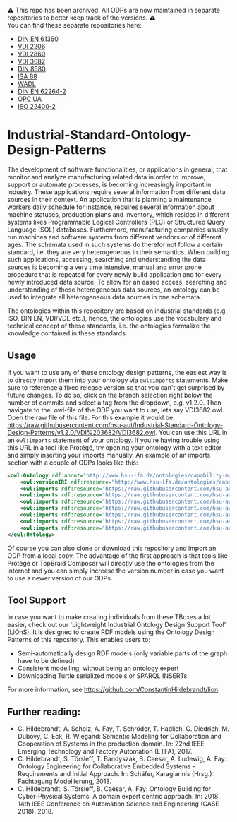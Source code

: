 :warning: This repo has been archived. All ODPs are now maintained in separate repositories to better keep track of the versions. :warning: <br>
You can find these separate repositories here:
 - [DIN EN 61360](https://github.com/hsu-aut/IndustrialStandard-ODP-DINEN61360)
 - [VDI 2206](https://github.com/hsu-aut/IndustrialStandard-ODP-VDI2206)
 - [VDI 2860](https://github.com/hsu-aut/IndustrialStandard-ODP-VDI2860)
 - [VDI 3682](https://github.com/hsu-aut/IndustrialStandard-ODP-VDI3682)
 - [DIN 8580](https://github.com/hsu-aut/IndustrialStandard-ODP-DIN8580)
 - [ISA 88](https://github.com/hsu-aut/IndustrialStandard-ODP-ISA88)
 - [WADL](https://github.com/hsu-aut/IndustrialStandard-ODP-WADL)
 - [DIN EN 62264-2](https://github.com/hsu-aut/IndustrialStandard-ODP-DINEN62264-2)
 - [OPC UA](https://github.com/hsu-aut/IndustrialStandard-ODP-OPC-UA)
 - [ISO 22400-2](https://github.com/hsu-aut/IndustrialStandard-ODP-ISO22400-2)

# Industrial-Standard-Ontology-Design-Patterns

The development of software functionalities, or applications in general, that monitor and analyze manufacturing related data in order to improve, support or automate processes, is becoming increasingly important in industry. These applications require several information from different data sources in their context. An application that is planning a maintenance workers daily schedule for instance, requires several information about machine statuses, production plans and inventory, which resides in different systems likes Programmable Logical Controllers (PLC) or Structured Query Language (SQL) databases. Furthermore, manufacturing companies usually run machines and software systems from different vendors or of different ages. The schemata used in such systems do therefor not follow a certain standard, i.e. they are very heterogeneous in their semantics. When building such applications, accessing, searching and understanding the data sources is becoming a very time intensive, manual and error prone procedure that is repeated for every newly build application and for every newly introduced data source. To allow for an eased access, searching and understanding of these heterogeneous data sources, an ontology can be used to integrate all heterogeneous data sources in one schemata. 

The ontologies within this repository are based on industrial standards (e.g. ISO, DIN EN, VDI/VDE etc.), hence, the ontologies use the vocabulary and technical concept of these standards, i.e. the ontologies formalize the knowledge contained in these standards.

## Usage
If you want to use any of these ontology design patterns, the easiest way is to directly import them into your ontology via `owl:imports` statements. Make sure to reference a fixed release version so that you can't get surprised by future changes. To do so, click on the branch selection right below the number of commits and select a tag from the dropdown, e.g. v1.2.0. Then navigate to the .owl-file of the ODP you want to use, lets say VDI3682.owl. Open the raw file of this file. For this example it would be https://raw.githubusercontent.com/hsu-aut/Industrial-Standard-Ontology-Design-Patterns/v1.2.0/VDI%203682/VDI3682.owl. You can use this URL in an `owl:imports` statement of your ontology. If you're having trouble using this URL in a tool like Protégé, try opening your ontology with a text editor and simply inserting your imports manually.
An example of an imports section with a couple of ODPs looks like this:

```xml
<owl:Ontology rdf:about="http://www.hsu-ifa.de/ontologies/capability-model#">
    <owl:versionIRI rdf:resource="http://www.hsu-ifa.de/ontologies/capability-model/1.0.0#"/>
    <owl:imports rdf:resource="https://raw.githubusercontent.com/hsu-aut/Industrial-Standard-Ontology-Design-Patterns/v1.2.0/DIN%208580/DIN8580.owl"/>
    <owl:imports rdf:resource="https://raw.githubusercontent.com/hsu-aut/Industrial-Standard-Ontology-Design-Patterns/v1.2.0/DIN%20EN%2061360/DINEN61360.owl"/>
    <owl:imports rdf:resource="https://raw.githubusercontent.com/hsu-aut/Industrial-Standard-Ontology-Design-Patterns/v1.2.0/OPC%20UA/OpcUa.owl"/>
    <owl:imports rdf:resource="https://raw.githubusercontent.com/hsu-aut/Industrial-Standard-Ontology-Design-Patterns/v1.2.0/VDI%202206/VDI2206.owl"/>
    <owl:imports rdf:resource="https://raw.githubusercontent.com/hsu-aut/Industrial-Standard-Ontology-Design-Patterns/v1.2.0/VDI%202860/VDI2860.owl"/>
    <owl:imports rdf:resource="https://raw.githubusercontent.com/hsu-aut/Industrial-Standard-Ontology-Design-Patterns/v1.2.0/VDI%203682/VDI3682.owl"/>
    <owl:imports rdf:resource="https://raw.githubusercontent.com/hsu-aut/Industrial-Standard-Ontology-Design-Patterns/v1.2.0/WADL/WADL.owl"/>
</owl:Ontology>
```
Of course you can also clone or download this repository and import an ODP from a local copy. The advantage of the first approach is that tools like Protégé or TopBraid Composer will directly use the ontologies from the internet and you can simply increase the version number in case you want to use a newer version of our ODPs.

## Tool Support
In case you want to make creating individuals from these TBoxes a lot easier, check out our 'Lightweight Industrial Ontology Design Support Tool' (LiOnS). It is designed to create RDF models using the Ontology Design Patterns of this repository. This enables users to:
- Semi-automatically design RDF models (only variable parts of the graph have to be defined)
- Consistent modelling, without being an ontology expert
- Downloading Turtle serialized models or SPARQL INSERTs

For more information, see https://github.com/ConstantinHildebrandt/lion.

## Further reading:
- C. Hildebrandt, A. Scholz, A. Fay, T. Schröder, T. Hadlich, C. Diedrich, M. Dubovy, C. Eck, R. Wiegand: Semantic Modeling for Collaboration and Cooperation of Systems in the production domain. In: 22nd IEEE Emerging Technology and Factory Automation (ETFA), 2017.
-  C. Hildebrandt, S. Törsleff, T. Bandyszak, B. Caesar, A. Ludewig, A. Fay: Ontology Engineering for Collaborative Embedded Systems – Requirements and Initial Approach. In: Schäfer, Karagiannis (Hrsg.): Fachtagung Modellierung, 2018.
- C. Hildebrandt, S. Törsleff, B. Caesar, A. Fay: Ontology Building for Cyber-Physical Systems: A domain expert centric approach. In: 2018 14th IEEE Conference on Automation Science and Engineering (CASE 2018), 2018.
